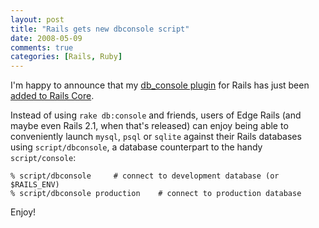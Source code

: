 ```yaml
---
layout: post
title: "Rails gets new dbconsole script"
date: 2008-05-09
comments: true
categories: [Rails, Ruby]
---
```


I'm happy to announce that my
[db_console plugin](/articles/rails-db-console)
for Rails has just been
[added to Rails Core](https://github.com/rails/rails/commit/2561732a08ae97fa44706a8eca4db147c4a7c286).

<!-- more -->

Instead of using `rake db:console` and friends, users of
Edge Rails (and maybe even Rails 2.1, when that's released) can enjoy
being able to conveniently launch `mysql`, `psql` or `sqlite` against
their Rails databases using `script/dbconsole`, a database
counterpart to the handy `script/console`:

```
% script/dbconsole     # connect to development database (or $RAILS_ENV)
% script/dbconsole production    # connect to production database
```

Enjoy!
